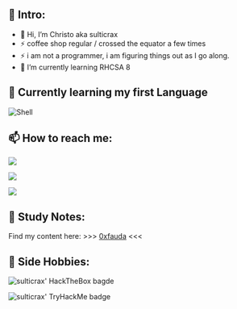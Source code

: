## 👋 Intro:
- 🔭 Hi, I’m Christo aka sulticrax
- ⚡ coffee shop regular / crossed the equator a few times
- ⚡ i am not a programmer, i am figuring things out as I go along.
- 🌱 I’m currently learning RHCSA 8

## 🧰 Currently learning my first Language
![Shell](https://img.shields.io/badge/shell-3670A0?style=for-the-badge&logo=shell&logoColor=ffdd54)

## 📫 How to reach me:

<p align='left'> <img src="https://img.shields.io/badge/website-sulticrax.gitbook.io-lightblue?style=for-the-badge"/>
<p><img src="https://img.shields.io/badge/linkedin-christodeale-lightblue?style=for-the-badge&logo=linkedin"/></p>
<img src="https://img.shields.io/badge/twitter-sulticrax-lightblue?style=for-the-badge&logo=twitter"/>

## 📝 Study Notes: 

Find my content here:  >>> [0xfauda](https://sulticrax.gitbook.io) <<<

## 📝 Side Hobbies:

![sulticrax' HackTheBox bagde](https://www.hackthebox.eu/badge/image/951433)

![sulticrax' TryHackMe badge](https://tryhackme-badges.s3.amazonaws.com/sulticrax.png)





  
  
  
<!---
sulticrax/sulticrax is a ✨ special ✨ repository because its `README.md` (this file) appears on your GitHub profile.
You can click the Preview link to take a look at your changes.
--->
